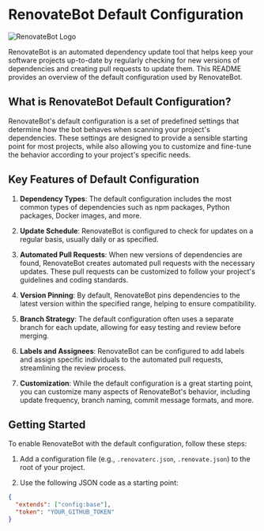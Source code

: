 # RenovateBot Default Configuration

![RenovateBot Logo](https://www.renovatebot.com/images/renovatebot-logo.png)

RenovateBot is an automated dependency update tool that helps keep your software projects up-to-date by regularly checking for new versions of dependencies and creating pull requests to update them. This README provides an overview of the default configuration used by RenovateBot.

## What is RenovateBot Default Configuration?

RenovateBot's default configuration is a set of predefined settings that determine how the bot behaves when scanning your project's dependencies. These settings are designed to provide a sensible starting point for most projects, while also allowing you to customize and fine-tune the behavior according to your project's specific needs.

## Key Features of Default Configuration

1. **Dependency Types**: The default configuration includes the most common types of dependencies such as npm packages, Python packages, Docker images, and more.

2. **Update Schedule**: RenovateBot is configured to check for updates on a regular basis, usually daily or as specified.

3. **Automated Pull Requests**: When new versions of dependencies are found, RenovateBot creates automated pull requests with the necessary updates. These pull requests can be customized to follow your project's guidelines and coding standards.

4. **Version Pinning**: By default, RenovateBot pins dependencies to the latest version within the specified range, helping to ensure compatibility.

5. **Branch Strategy**: The default configuration often uses a separate branch for each update, allowing for easy testing and review before merging.

6. **Labels and Assignees**: RenovateBot can be configured to add labels and assign specific individuals to the automated pull requests, streamlining the review process.

7. **Customization**: While the default configuration is a great starting point, you can customize many aspects of RenovateBot's behavior, including update frequency, branch naming, commit message formats, and more.

## Getting Started

To enable RenovateBot with the default configuration, follow these steps:

1. Add a configuration file (e.g., `.renovaterc.json`, `.renovate.json`) to the root of your project.

2. Use the following JSON code as a starting point:

```json
{
  "extends": ["config:base"],
  "token": "YOUR_GITHUB_TOKEN"
}
